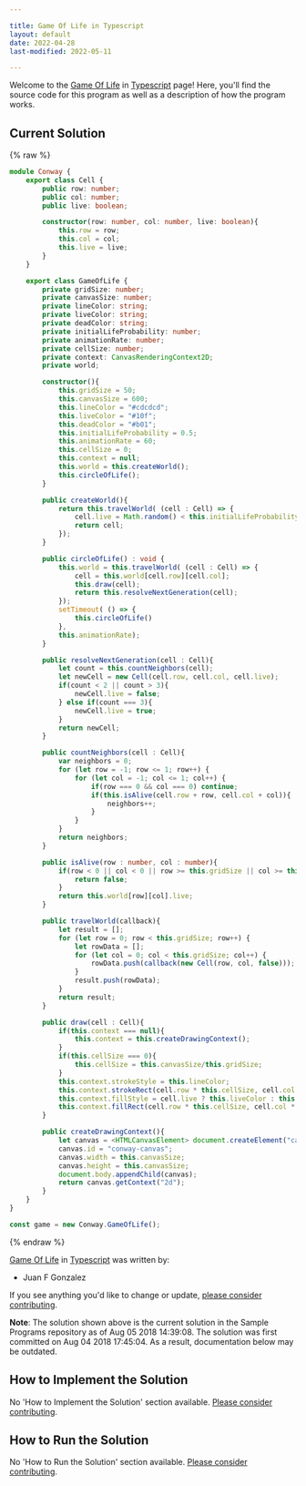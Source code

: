```yaml
---

title: Game Of Life in Typescript
layout: default
date: 2022-04-28
last-modified: 2022-05-11

---
```


Welcome to the [Game Of Life](https://sampleprograms.io/projects/game-of-life) in [Typescript](https://sampleprograms.io/languages/typescript) page! Here, you'll find the source code for this program as well as a description of how the program works.

## Current Solution

{% raw %}

```typescript
module Conway {
    export class Cell {
        public row: number;
        public col: number;
        public live: boolean;

        constructor(row: number, col: number, live: boolean){
            this.row = row;
            this.col = col;
            this.live = live;
        }
    }

    export class GameOfLife {
        private gridSize: number;
        private canvasSize: number;
        private lineColor: string;
        private liveColor: string;
        private deadColor: string;
        private initialLifeProbability: number;
        private animationRate: number;
        private cellSize: number;
        private context: CanvasRenderingContext2D;
        private world;

        constructor(){
            this.gridSize = 50;
            this.canvasSize = 600;
            this.lineColor = "#cdcdcd";
            this.liveColor = "#10f";
            this.deadColor = "#b01";
            this.initialLifeProbability = 0.5;
            this.animationRate = 60;
            this.cellSize = 0;
            this.context = null;
            this.world = this.createWorld();
            this.circleOfLife();
        }

        public createWorld(){
            return this.travelWorld( (cell : Cell) => {
                cell.live = Math.random() < this.initialLifeProbability;
                return cell; 
            });
        }

        public circleOfLife() : void {
            this.world = this.travelWorld( (cell : Cell) => {
                cell = this.world[cell.row][cell.col];
                this.draw(cell);
                return this.resolveNextGeneration(cell);
            });
            setTimeout( () => {
                this.circleOfLife()
            },
            this.animationRate);
        }

        public resolveNextGeneration(cell : Cell){
            let count = this.countNeighbors(cell);
            let newCell = new Cell(cell.row, cell.col, cell.live);
            if(count < 2 || count > 3){
                newCell.live = false;
            } else if(count === 3){
                newCell.live = true;
            }
            return newCell;
        }

        public countNeighbors(cell : Cell){
            var neighbors = 0;
            for (let row = -1; row <= 1; row++) {
                for (let col = -1; col <= 1; col++) {
                    if(row === 0 && col === 0) continue;
                    if(this.isAlive(cell.row + row, cell.col + col)){
                        neighbors++;
                    }
                }
            }
            return neighbors;
        }

        public isAlive(row : number, col : number){
            if(row < 0 || col < 0 || row >= this.gridSize || col >= this.gridSize){
                return false;
            }
            return this.world[row][col].live;
        }

        public travelWorld(callback){
            let result = [];
            for (let row = 0; row < this.gridSize; row++) {
                let rowData = [];
                for (let col = 0; col < this.gridSize; col++) {
                    rowData.push(callback(new Cell(row, col, false)));
                }
                result.push(rowData);
            }
            return result;
        }

        public draw(cell : Cell){
            if(this.context === null){
                this.context = this.createDrawingContext();
            }
            if(this.cellSize === 0){
                this.cellSize = this.canvasSize/this.gridSize;
            }
            this.context.strokeStyle = this.lineColor;
            this.context.strokeRect(cell.row * this.cellSize, cell.col * this.cellSize, this.cellSize, this.cellSize);
            this.context.fillStyle = cell.live ? this.liveColor : this.deadColor;
            this.context.fillRect(cell.row * this.cellSize, cell.col * this.cellSize, this.cellSize, this.cellSize);
        }

        public createDrawingContext(){
            let canvas = <HTMLCanvasElement> document.createElement("canvas");
            canvas.id = "conway-canvas";
            canvas.width = this.canvasSize;
            canvas.height = this.canvasSize;
            document.body.appendChild(canvas);
            return canvas.getContext("2d");
        }
    }
}

const game = new Conway.GameOfLife();
```

{% endraw %}

[Game Of Life](https://sampleprograms.io/projects/game-of-life) in [Typescript](https://sampleprograms.io/languages/typescript) was written by:

- Juan F Gonzalez

If you see anything you'd like to change or update, [please consider contributing](https://github.com/TheRenegadeCoder/sample-programs).

**Note**: The solution shown above is the current solution in the Sample Programs repository as of Aug 05 2018 14:39:08. The solution was first committed on Aug 04 2018 17:45:04. As a result, documentation below may be outdated.

## How to Implement the Solution

No 'How to Implement the Solution' section available. [Please consider contributing](https://github.com/TheRenegadeCoder/sample-programs-website).

## How to Run the Solution

No 'How to Run the Solution' section available. [Please consider contributing](https://github.com/TheRenegadeCoder/sample-programs-website).